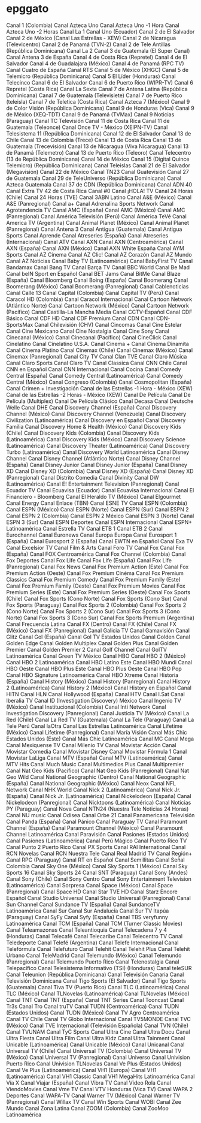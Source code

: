 # epggato
<?xml version="1.0" encoding="UTF-8"?>
<site generator-info-name="WebGrab+Plus/w MDB &amp; REX Postprocess -- version V3.0.0.11 -- Jan van Straaten" site="gatotv.com">
  <channels>
    <channel update="i" site="gatotv.com" site_id="1_colombia" xmltv_id="Canal 1 (Colombia)">Canal 1 (Colombia)</channel>
    <channel update="i" site="gatotv.com" site_id="azteca_uno" xmltv_id="Canal Azteca Uno">Canal Azteca Uno</channel>
    <channel update="i" site="gatotv.com" site_id="azteca_uno_1h" xmltv_id="Canal Azteca Uno -1 Hora">Canal Azteca Uno -1 Hora</channel>
    <channel update="i" site="gatotv.com" site_id="azteca_uno_2h" xmltv_id="Canal Azteca Uno -2 Horas">Canal Azteca Uno -2 Horas</channel>
    <channel update="i" site="gatotv.com" site_id="la_1" xmltv_id="Canal La 1">Canal La 1</channel>
    <channel update="i" site="gatotv.com" site_id="uno_ecuador" xmltv_id="Canal Uno (Ecuador)">Canal Uno (Ecuador)</channel>
    <channel update="i" site="gatotv.com" site_id="2_de_el_salvador" xmltv_id="Canal 2 de El Salvador">Canal 2 de El Salvador</channel>
    <channel update="i" site="gatotv.com" site_id="de_las_estrellas_mexico" xmltv_id="Canal 2 de México (Canal Las Estrellas - XEW) ">Canal 2 de México (Canal Las Estrellas - XEW) </channel>
    <channel update="i" site="gatotv.com" site_id="2_de_nicaragua_televicentro" xmltv_id="Canal 2 de Nicaragua (Televicentro)">Canal 2 de Nicaragua (Televicentro)</channel>
    <channel update="i" site="gatotv.com" site_id="tvn-2" xmltv_id="Canal 2 de Panamá (TVN-2)">Canal 2 de Panamá (TVN-2)</channel>
    <channel update="i" site="gatotv.com" site_id="tele_antillas" xmltv_id="Canal 2 de Tele Antillas (República Dominicana)">Canal 2 de Tele Antillas (República Dominicana)</channel>
    <channel update="i" site="gatotv.com" site_id="la_2" xmltv_id="Canal La 2">Canal La 2</channel>
    <channel update="i" site="gatotv.com" site_id="3_de_guatemala_el_super_canal" xmltv_id="Canal 3 de Guatemala (El Super Canal)">Canal 3 de Guatemala (El Super Canal)</channel>
    <channel update="i" site="gatotv.com" site_id="antena_3_espana" xmltv_id="Canal Antena 3 de España">Canal Antena 3 de España</channel>
    <channel update="i" site="gatotv.com" site_id="4_de_costa_rica_repretel" xmltv_id="Canal 4 de Costa Rica (Repretel)">Canal 4 de Costa Rica (Repretel)</channel>
    <channel update="i" site="gatotv.com" site_id="4_de_el_salvador" xmltv_id="Canal 4 de El Salvador">Canal 4 de El Salvador</channel>
    <channel update="i" site="gatotv.com" site_id="4_guadalajara" xmltv_id="Canal 4 de Guadalajara (México)">Canal 4 de Guadalajara (México)</channel>
    <channel update="i" site="gatotv.com" site_id="4_de_panama" xmltv_id="Canal 4 de Panamá (RPC TV)">Canal 4 de Panamá (RPC TV)</channel>
    <channel update="i" site="gatotv.com" site_id="cuatro_de_espana" xmltv_id="Canal Cuatro de España">Canal Cuatro de España</channel>
    <channel update="i" site="gatotv.com" site_id="rts" xmltv_id="Canal RTS">Canal RTS</channel>
    <channel update="i" site="gatotv.com" site_id="5_mexico" xmltv_id="Canal 5 de México (XHGC)">Canal 5 de México (XHGC)</channel>
    <channel update="i" site="gatotv.com" site_id="5_telemicro" xmltv_id="Canal 5 de Telemicro (República Dominicana)">Canal 5 de Telemicro (República Dominicana)</channel>
    <channel update="i" site="gatotv.com" site_id="5_el_lider_honduras" xmltv_id="Canal 5 El Líder (Honduras)">Canal 5 El Líder (Honduras)</channel>
    <channel update="i" site="gatotv.com" site_id="telecinco" xmltv_id="Canal Telecinco">Canal Telecinco</channel>
    <channel update="i" site="gatotv.com" site_id="6_de_el_salvador" xmltv_id="Canal 6 de El Salvador">Canal 6 de El Salvador</channel>
    <channel update="i" site="gatotv.com" site_id="6_de_puerto_rico" xmltv_id="Canal 6 de Puerto Rico (WIPR-TV)">Canal 6 de Puerto Rico (WIPR-TV)</channel>
    <channel update="i" site="gatotv.com" site_id="repretel" xmltv_id="Canal 6 Repretel (Costa Rica)">Canal 6 Repretel (Costa Rica)</channel>
    <channel update="i" site="gatotv.com" site_id="la_sexta" xmltv_id="Canal La Sexta">Canal La Sexta</channel>
    <channel update="i" site="gatotv.com" site_id="7_republica_dominicana" xmltv_id="Canal 7 de Antena Latina (República Dominicana)">Canal 7 de Antena Latina (República Dominicana)</channel>
    <channel update="i" site="gatotv.com" site_id="7_de_guatemala_televisiete" xmltv_id="Canal 7 de Guatemala (Televisiete)">Canal 7 de Guatemala (Televisiete)</channel>
    <channel update="i" site="gatotv.com" site_id="7_de_puerto_rico_teleisla" xmltv_id="Canal 7 de Puerto Rico (teleisla)">Canal 7 de Puerto Rico (teleisla)</channel>
    <channel update="i" site="gatotv.com" site_id="teletica" xmltv_id="Canal 7 de Teletica (Costa Rica)">Canal 7 de Teletica (Costa Rica)</channel>
    <channel update="i" site="gatotv.com" site_id="azteca_7" xmltv_id="Canal Azteca 7  (México)">Canal Azteca 7  (México)</channel>
    <channel update="i" site="gatotv.com" site_id="9_republica_dominicana" xmltv_id="Canal 9 de Color Visión (República Dominicana)">Canal 9 de Color Visión (República Dominicana)</channel>
    <channel update="i" site="gatotv.com" site_id="9_de_honduras_vica" xmltv_id="Canal 9 de Honduras (Vica)">Canal 9 de Honduras (Vica)</channel>
    <channel update="i" site="gatotv.com" site_id="9_de_mexico" xmltv_id="Canal 9 de México (XEQ-TDT)">Canal 9 de México (XEQ-TDT)</channel>
    <channel update="i" site="gatotv.com" site_id="tvmax" xmltv_id="Canal 9 de Panamá (TVMax)">Canal 9 de Panamá (TVMax)</channel>
    <channel update="i" site="gatotv.com" site_id="canal_9_noticias_paraguay" xmltv_id="Canal 9 Noticias (Paraguay)">Canal 9 Noticias (Paraguay)</channel>
    <channel update="i" site="gatotv.com" site_id="tc_television" xmltv_id="Canal TC Televisión ">Canal TC Televisión </channel>
    <channel update="i" site="gatotv.com" site_id="11_de_costa_rica" xmltv_id="Canal 11 de Costa Rica">Canal 11 de Costa Rica</channel>
    <channel update="i" site="gatotv.com" site_id="11_de_guatemala_teleonce" xmltv_id="Canal 11 de Guatemala (Teleonce)">Canal 11 de Guatemala (Teleonce)</channel>
    <channel update="i" site="gatotv.com" site_id="once_tv_mexico_xeipn-tv" xmltv_id="Canal Once TV - México (XEIPN-TV)">Canal Once TV - México (XEIPN-TV)</channel>
    <channel update="i" site="gatotv.com" site_id="telesistema_11" xmltv_id="Canal Telesistema 11 (República Dominicana)">Canal Telesistema 11 (República Dominicana)</channel>
    <channel update="i" site="gatotv.com" site_id="12_de_el_salvador" xmltv_id="Canal 12 de El Salvador">Canal 12 de El Salvador</channel>
    <channel update="i" site="gatotv.com" site_id="13_de_chile" xmltv_id="Canal 13 de Chile">Canal 13 de Chile</channel>
    <channel update="i" site="gatotv.com" site_id="13_de_colombia" xmltv_id="Canal 13 de Colombia (Trece)">Canal 13 de Colombia (Trece)</channel>
    <channel update="i" site="gatotv.com" site_id="13_de_costa_rica" xmltv_id="Canal 13 de Costa Rica">Canal 13 de Costa Rica</channel>
    <channel update="i" site="gatotv.com" site_id="13_de_guatemala_trecevision" xmltv_id="Canal 13 de Guatemala (Trecevisión)">Canal 13 de Guatemala (Trecevisión)</channel>
    <channel update="i" site="gatotv.com" site_id="13_de_nicaragua" xmltv_id="Canal 13 de Nicaragua (Viva Nicaragua)">Canal 13 de Nicaragua (Viva Nicaragua)</channel>
    <channel update="i" site="gatotv.com" site_id="13_de_panama" xmltv_id="Canal 13 de Panamá (Telemetro)">Canal 13 de Panamá (Telemetro)</channel>
    <channel update="i" site="gatotv.com" site_id="13_de_puerto_rico" xmltv_id="Canal 13 de Puerto Rico (Teleoro)">Canal 13 de Puerto Rico (Teleoro)</channel>
    <channel update="i" site="gatotv.com" site_id="13_de_republica_dominicana_telecentro" xmltv_id="Canal Telecentro (13 de República Dominicana)">Canal Telecentro (13 de República Dominicana)</channel>
    <channel update="i" site="gatotv.com" site_id="14_de_mexico" xmltv_id="Canal 14 de México">Canal 14 de México</channel>
    <channel update="i" site="gatotv.com" site_id="15_republica_dominicana" xmltv_id="Canal 15 (Digital Quince Telemicro) (República Dominicana)">Canal 15 (Digital Quince Telemicro) (República Dominicana)</channel>
    <channel update="i" site="gatotv.com" site_id="teleislas" xmltv_id="Canal Teleislas">Canal Teleislas</channel>
    <channel update="i" site="gatotv.com" site_id="21_el_salvador" xmltv_id="Canal 21 de El Salvador (Megavisión)">Canal 21 de El Salvador (Megavisión)</channel>
    <channel update="i" site="gatotv.com" site_id="22_mexico" xmltv_id="Canal 22 de México">Canal 22 de México</channel>
    <channel update="i" site="gatotv.com" site_id="tn23" xmltv_id="Canal TN23">Canal TN23</channel>
    <channel update="i" site="gatotv.com" site_id="guatevision" xmltv_id="Canal Guatevisión">Canal Guatevisión</channel>
    <channel update="i" site="gatotv.com" site_id="27_de_guatemala" xmltv_id="Canal 27 de Guatemala">Canal 27 de Guatemala</channel>
    <channel update="i" site="gatotv.com" site_id="29_republica_dominicana" xmltv_id="Canal 29 de TeleUniverso (República Dominicana)">Canal 29 de TeleUniverso (República Dominicana)</channel>
    <channel update="i" site="gatotv.com" site_id="azteca_guatemala" xmltv_id="Canal Azteca Guatemala">Canal Azteca Guatemala</channel>
    <channel update="i" site="gatotv.com" site_id="37_republica_dominicana" xmltv_id="Canal 37 de CDN (República Dominicana)">Canal 37 de CDN (República Dominicana)</channel>
    <channel update="i" site="gatotv.com" site_id="adn_40" xmltv_id="Canal ADN 40">Canal ADN 40</channel>
    <channel update="i" site="gatotv.com" site_id="extra_tv_42_de_costa_rica" xmltv_id="Canal Extra TV 42 de Costa Rica">Canal Extra TV 42 de Costa Rica</channel>
    <channel update="i" site="gatotv.com" site_id="_0" xmltv_id="Canal #0">Canal #0</channel>
    <channel update="i" site="gatotv.com" site_id="hola_tv" xmltv_id="Canal ¡HOLA! TV">Canal ¡HOLA! TV</channel>
    <channel update="i" site="gatotv.com" site_id="24_horas_chile" xmltv_id="Canal 24 Horas (Chile)">Canal 24 Horas (Chile)</channel>
    <channel update="i" site="gatotv.com" site_id="24_horas_tve" xmltv_id="Canal 24 Horas (TVE)">Canal 24 Horas (TVE)</channel>
    <channel update="i" site="gatotv.com" site_id="3abn_latino" xmltv_id="Canal 3ABN Latino">Canal 3ABN Latino</channel>
    <channel update="i" site="gatotv.com" site_id="a_y_e_mexico" xmltv_id="Canal A&amp;E (México)">Canal A&amp;E (México)</channel>
    <channel update="i" site="gatotv.com" site_id="a_and_e_panregional" xmltv_id="Canal A&amp;E (Panregional)">Canal A&amp;E (Panregional)</channel>
    <channel update="i" site="gatotv.com" site_id="a_mas" xmltv_id="Canal a+">Canal a+</channel>
    <channel update="i" site="gatotv.com" site_id="adrenalina_sports_network" xmltv_id="Canal Adrenalina Sports Network">Canal Adrenalina Sports Network</channel>
    <channel update="i" site="gatotv.com" site_id="agrotendencia_tv" xmltv_id="Canal Agrotendencia TV">Canal Agrotendencia TV</channel>
    <channel update="i" site="gatotv.com" site_id="amc_espana" xmltv_id="Canal AMC (España)">Canal AMC (España)</channel>
    <channel update="i" site="gatotv.com" site_id="amc_mexico" xmltv_id="Canal AMC (México)">Canal AMC (México)</channel>
    <channel update="i" site="gatotv.com" site_id="amc_panregional" xmltv_id="Canal AMC (Panregional)">Canal AMC (Panregional)</channel>
    <channel update="i" site="gatotv.com" site_id="america_television_peru" xmltv_id="Canal América Televisión (Perú) ">Canal América Televisión (Perú) </channel>
    <channel update="i" site="gatotv.com" site_id="america_teve" xmltv_id="Canal América TeVé">Canal América TeVé</channel>
    <channel update="i" site="gatotv.com" site_id="america_tv_argentina" xmltv_id="Canal America TV (Argentina)">Canal America TV (Argentina)</channel>
    <channel update="i" site="gatotv.com" site_id="animal_planet_mexico" xmltv_id="Canal Animal Planet (México)">Canal Animal Planet (México)</channel>
    <channel update="i" site="gatotv.com" site_id="animal_planet_panregional" xmltv_id="Canal Animal Planet (Panregional)">Canal Animal Planet (Panregional)</channel>
    <channel update="i" site="gatotv.com" site_id="antena_3" xmltv_id="Canal Antena 3">Canal Antena 3</channel>
    <channel update="i" site="gatotv.com" site_id="antigua" xmltv_id="Canal Antigua (Guatemala)">Canal Antigua (Guatemala)</channel>
    <channel update="i" site="gatotv.com" site_id="antigua_sports" xmltv_id="Canal Antigua Sports">Canal Antigua Sports</channel>
    <channel update="i" site="gatotv.com" site_id="aprende" xmltv_id="Canal Aprende">Canal Aprende</channel>
    <channel update="i" site="gatotv.com" site_id="atreseries_espana" xmltv_id="Canal Atreseries (España)">Canal Atreseries (España)</channel>
    <channel update="i" site="gatotv.com" site_id="atreseries_internacional" xmltv_id="Canal Atreseries (Internacional)">Canal Atreseries (Internacional)</channel>
    <channel update="i" site="gatotv.com" site_id="atv" xmltv_id="Canal ATV ">Canal ATV </channel>
    <channel update="i" site="gatotv.com" site_id="axn" xmltv_id="Canal AXN">Canal AXN</channel>
    <channel update="i" site="gatotv.com" site_id="axn_centroamerica" xmltv_id="Canal AXN (Centroamérica)">Canal AXN (Centroamérica)</channel>
    <channel update="i" site="gatotv.com" site_id="axn_espana" xmltv_id="Canal AXN (España)">Canal AXN (España)</channel>
    <channel update="i" site="gatotv.com" site_id="axn_mexico" xmltv_id="Canal AXN (México)">Canal AXN (México)</channel>
    <channel update="i" site="gatotv.com" site_id="axn_white_espana" xmltv_id="Canal AXN White España">Canal AXN White España</channel>
    <channel update="i" site="gatotv.com" site_id="aym_sports" xmltv_id="Canal AYM Sports">Canal AYM Sports</channel>
    <channel update="i" site="gatotv.com" site_id="az_cinema" xmltv_id="Canal AZ Cinema">Canal AZ Cinema</channel>
    <channel update="i" site="gatotv.com" site_id="az_clic" xmltv_id="Canal AZ Clic!">Canal AZ Clic!</channel>
    <channel update="i" site="gatotv.com" site_id="az_corazon" xmltv_id="Canal AZ Corazón">Canal AZ Corazón</channel>
    <channel update="i" site="gatotv.com" site_id="az_mundo" xmltv_id="Canal AZ Mundo">Canal AZ Mundo</channel>
    <channel update="i" site="gatotv.com" site_id="az_noticias" xmltv_id="Canal AZ Noticias">Canal AZ Noticias</channel>
    <channel update="i" site="gatotv.com" site_id="baby_tv_latinoamerica" xmltv_id="Canal Baby TV (Latinoamérica)">Canal Baby TV (Latinoamérica)</channel>
    <channel update="i" site="gatotv.com" site_id="babyfirst_tv" xmltv_id="Canal BabyFirst TV">Canal BabyFirst TV</channel>
    <channel update="i" site="gatotv.com" site_id="bandamax" xmltv_id="Canal Bandamax">Canal Bandamax</channel>
    <channel update="i" site="gatotv.com" site_id="bang_tv" xmltv_id="Canal Bang TV">Canal Bang TV</channel>
    <channel update="i" site="gatotv.com" site_id="barca_tv" xmltv_id="Canal Barça TV ">Canal Barça TV </channel>
    <channel update="i" site="gatotv.com" site_id="bbc_world" xmltv_id="Canal BBC World">Canal BBC World</channel>
    <channel update="i" site="gatotv.com" site_id="be_mad" xmltv_id="Canal Be Mad">Canal Be Mad</channel>
    <channel update="i" site="gatotv.com" site_id="bein_sport_en_espanol" xmltv_id="Canal beIN Sport en Español">Canal beIN Sport en Español</channel>
    <channel update="i" site="gatotv.com" site_id="bet_jams" xmltv_id="Canal BET Jams">Canal BET Jams</channel>
    <channel update="i" site="gatotv.com" site_id="bitme" xmltv_id="Canal BitMe">Canal BitMe</channel>
    <channel update="i" site="gatotv.com" site_id="blaze_espana" xmltv_id="Canal Blaze (España)">Canal Blaze (España)</channel>
    <channel update="i" site="gatotv.com" site_id="bloomberg" xmltv_id="Canal Bloomberg">Canal Bloomberg</channel>
    <channel update="i" site="gatotv.com" site_id="boing_espana" xmltv_id="Canal Boing (España)">Canal Boing (España)</channel>
    <channel update="i" site="gatotv.com" site_id="boomerang" xmltv_id="Canal Boomerang">Canal Boomerang</channel>
    <channel update="i" site="gatotv.com" site_id="boomerang_mexico" xmltv_id="Canal Boomerang (México)">Canal Boomerang (México)</channel>
    <channel update="i" site="gatotv.com" site_id="boomerang_panregional" xmltv_id="Canal Boomerang (Panregional)">Canal Boomerang (Panregional)</channel>
    <channel update="i" site="gatotv.com" site_id="cablenoticias" xmltv_id="Canal Cablenoticias">Canal Cablenoticias</channel>
    <channel update="i" site="gatotv.com" site_id="calle_13" xmltv_id="Canal Calle 13">Canal Calle 13</channel>
    <channel update="i" site="gatotv.com" site_id="capital_colombia" xmltv_id="Canal Capital (Colombia)">Canal Capital (Colombia)</channel>
    <channel update="i" site="gatotv.com" site_id="capital_tv_peru" xmltv_id="Canal Capital TV (Perú)">Canal Capital TV (Perú)</channel>
    <channel update="i" site="gatotv.com" site_id="caracol_hd_colombia" xmltv_id="Canal Caracol HD (Colombia)">Canal Caracol HD (Colombia)</channel>
    <channel update="i" site="gatotv.com" site_id="caracol_internacional" xmltv_id="Canal Caracol Internacional">Canal Caracol Internacional</channel>
    <channel update="i" site="gatotv.com" site_id="cartoon_network_atlantico_norte" xmltv_id="Canal Cartoon Network (Atlántico Norte)">Canal Cartoon Network (Atlántico Norte)</channel>
    <channel update="i" site="gatotv.com" site_id="cartoon_network_mexico" xmltv_id="Canal Cartoon Network (México)">Canal Cartoon Network (México)</channel>
    <channel update="i" site="gatotv.com" site_id="cartoon_network_pacifico" xmltv_id="Canal Cartoon Network (Pacífico)">Canal Cartoon Network (Pacífico)</channel>
    <channel update="i" site="gatotv.com" site_id="castilla-la_mancha" xmltv_id="Canal Castilla-La Mancha Media">Canal Castilla-La Mancha Media</channel>
    <channel update="i" site="gatotv.com" site_id="cctv_espanol" xmltv_id="Canal CCTV-Español">Canal CCTV-Español</channel>
    <channel update="i" site="gatotv.com" site_id="cdf_basico" xmltv_id="Canal CDF Básico">Canal CDF Básico</channel>
    <channel update="i" site="gatotv.com" site_id="cdf_hd" xmltv_id="Canal CDF HD">Canal CDF HD</channel>
    <channel update="i" site="gatotv.com" site_id="cdf_premium" xmltv_id="Canal CDF Premium">Canal CDF Premium</channel>
    <channel update="i" site="gatotv.com" site_id="cdn" xmltv_id="Canal CDN">Canal CDN</channel>
    <channel update="i" site="gatotv.com" site_id="cdn_sportsmax" xmltv_id="Canal CDN-SportsMax">Canal CDN-SportsMax</channel>
    <channel update="i" site="gatotv.com" site_id="chilevision" xmltv_id="Canal Chilevisión (CHV)">Canal Chilevisión (CHV)</channel>
    <channel update="i" site="gatotv.com" site_id="cincomas" xmltv_id="Canal Cincomas">Canal Cincomas</channel>
    <channel update="i" site="gatotv.com" site_id="cine_estelar" xmltv_id="Canal Cine Estelar">Canal Cine Estelar</channel>
    <channel update="i" site="gatotv.com" site_id="cine_mexicano" xmltv_id="Canal Cine Mexicano">Canal Cine Mexicano</channel>
    <channel update="i" site="gatotv.com" site_id="cine_nostalgia" xmltv_id="Canal Cine Nostalgia">Canal Cine Nostalgia</channel>
    <channel update="i" site="gatotv.com" site_id="cine_sony" xmltv_id="Canal Cine Sony">Canal Cine Sony</channel>
    <channel update="i" site="gatotv.com" site_id="cinecanal_mexico" xmltv_id="Canal Cinecanal (México)">Canal Cinecanal (México)</channel>
    <channel update="i" site="gatotv.com" site_id="cinecanal_pacifico" xmltv_id="Canal Cinecanal (Pacífico)">Canal Cinecanal (Pacífico)</channel>
    <channel update="i" site="gatotv.com" site_id="cineclick" xmltv_id="Canal CineClick">Canal CineClick</channel>
    <channel update="i" site="gatotv.com" site_id="cinelatino" xmltv_id="Canal Cinelatino">Canal Cinelatino</channel>
    <channel update="i" site="gatotv.com" site_id="cinelatino_u_s_a" xmltv_id="Canal Cinelatino U.S.A.">Canal Cinelatino U.S.A.</channel>
    <channel update="i" site="gatotv.com" site_id="cinema_mas" xmltv_id="Canal Cinema +">Canal Cinema +</channel>
    <channel update="i" site="gatotv.com" site_id="cinema_dinamita" xmltv_id="Canal Cinema Dinamita">Canal Cinema Dinamita</channel>
    <channel update="i" site="gatotv.com" site_id="cinema_platino" xmltv_id="Canal Cinema Platino">Canal Cinema Platino</channel>
    <channel update="i" site="gatotv.com" site_id="cinemax_chile" xmltv_id="Canal Cinemax (Chile)">Canal Cinemax (Chile)</channel>
    <channel update="i" site="gatotv.com" site_id="cinemax_mexico" xmltv_id="Canal Cinemax (México)">Canal Cinemax (México)</channel>
    <channel update="i" site="gatotv.com" site_id="cinemax_panregional" xmltv_id="Canal Cinemax (Panregional)">Canal Cinemax (Panregional)</channel>
    <channel update="i" site="gatotv.com" site_id="city_tv" xmltv_id="Canal City TV">Canal City TV</channel>
    <channel update="i" site="gatotv.com" site_id="clan_tve" xmltv_id="Canal Clan TVE">Canal Clan TVE</channel>
    <channel update="i" site="gatotv.com" site_id="claro_musica" xmltv_id="Canal Claro Música">Canal Claro Música</channel>
    <channel update="i" site="gatotv.com" site_id="claro_sports" xmltv_id="Canal Claro Sports">Canal Claro Sports</channel>
    <channel update="i" site="gatotv.com" site_id="claro_tv" xmltv_id="Canal Claro TV">Canal Claro TV</channel>
    <channel update="i" site="gatotv.com" site_id="classica" xmltv_id="Canal Classica">Canal Classica</channel>
    <channel update="i" site="gatotv.com" site_id="cnn_chile" xmltv_id="Canal CNN Chile">Canal CNN Chile</channel>
    <channel update="i" site="gatotv.com" site_id="cnn_en_espanol" xmltv_id="Canal CNN en Español">Canal CNN en Español</channel>
    <channel update="i" site="gatotv.com" site_id="cnn_internacional" xmltv_id="Canal CNN Internacional">Canal CNN Internacional</channel>
    <channel update="i" site="gatotv.com" site_id="canal_cocina" xmltv_id="Canal Cocina">Canal Cocina</channel>
    <channel update="i" site="gatotv.com" site_id="comedy_central_espana" xmltv_id="Canal Comedy Central (España)">Canal Comedy Central (España)</channel>
    <channel update="i" site="gatotv.com" site_id="comedy_central_latinoamerica" xmltv_id="Canal Comedy Central (Latinoamérica)">Canal Comedy Central (Latinoamérica)</channel>
    <channel update="i" site="gatotv.com" site_id="comedy_central_mexico" xmltv_id="Canal Comedy Central (México)">Canal Comedy Central (México)</channel>
    <channel update="i" site="gatotv.com" site_id="congreso_colombia" xmltv_id="Canal Congreso (Colombia)">Canal Congreso (Colombia)</channel>
    <channel update="i" site="gatotv.com" site_id="cosmopolitan_espana" xmltv_id="Canal Cosmopolitan (España)">Canal Cosmopolitan (España)</channel>
    <channel update="i" site="gatotv.com" site_id="crimen_mas_investigacion" xmltv_id="Canal Crimen + Investigación ">Canal Crimen + Investigación </channel>
    <channel update="i" site="gatotv.com" site_id="de_las_estrellas_-1h_mexico" xmltv_id="Canal de las Estrellas -1 Hora - México (XEW)">Canal de las Estrellas -1 Hora - México (XEW)</channel>
    <channel update="i" site="gatotv.com" site_id="de_las_estrellas_-2h_mexico" xmltv_id="Canal de las Estrellas -2 Horas - México (XEW)">Canal de las Estrellas -2 Horas - México (XEW)</channel>
    <channel update="i" site="gatotv.com" site_id="de_pelicula" xmltv_id="Canal De Película">Canal De Película</channel>
    <channel update="i" site="gatotv.com" site_id="de_pelicula_m" xmltv_id="Canal De Película (Multiplex)">Canal De Película (Multiplex)</channel>
    <channel update="i" site="gatotv.com" site_id="de_pelicula_clasico" xmltv_id="Canal De Película Clásico">Canal De Película Clásico</channel>
    <channel update="i" site="gatotv.com" site_id="decasa" xmltv_id="Canal Decasa">Canal Decasa</channel>
    <channel update="i" site="gatotv.com" site_id="deutsche_welle" xmltv_id="Canal Deutsche Welle">Canal Deutsche Welle</channel>
    <channel update="i" site="gatotv.com" site_id="dhe" xmltv_id="Canal DHE">Canal DHE</channel>
    <channel update="i" site="gatotv.com" site_id="discovery_channel_espana" xmltv_id="Canal Discovery Channel (España)">Canal Discovery Channel (España)</channel>
    <channel update="i" site="gatotv.com" site_id="discovery" xmltv_id="Canal Discovery Channel (México)">Canal Discovery Channel (México)</channel>
    <channel update="i" site="gatotv.com" site_id="discovery_channel_venezuela" xmltv_id="Canal Discovery Channel (Venezuela)">Canal Discovery Channel (Venezuela)</channel>
    <channel update="i" site="gatotv.com" site_id="discovery_civilization_latinoamerica" xmltv_id="Canal Discovery Civilization (Latinoamérica)">Canal Discovery Civilization (Latinoamérica)</channel>
    <channel update="i" site="gatotv.com" site_id="discovery_en_espanol" xmltv_id="Canal Discovery en Español">Canal Discovery en Español</channel>
    <channel update="i" site="gatotv.com" site_id="discovery_familia" xmltv_id="Canal Discovery Familia ">Canal Discovery Familia </channel>
    <channel update="i" site="gatotv.com" site_id="discovery_home_and_health" xmltv_id="Canal Discovery Home &amp; Health (México)">Canal Discovery Home &amp; Health (México)</channel>
    <channel update="i" site="gatotv.com" site_id="discovery_kids_chile" xmltv_id="Canal Discovery Kids (Chile)">Canal Discovery Kids (Chile)</channel>
    <channel update="i" site="gatotv.com" site_id="discovery_kids_colombia" xmltv_id="Canal Discovery Kids (Colombia)">Canal Discovery Kids (Colombia)</channel>
    <channel update="i" site="gatotv.com" site_id="discovery_kids_latinoamerica" xmltv_id="Canal Discovery Kids (Latinoamérica)">Canal Discovery Kids (Latinoamérica)</channel>
    <channel update="i" site="gatotv.com" site_id="discovery_kids" xmltv_id="Canal Discovery Kids (México)">Canal Discovery Kids (México)</channel>
    <channel update="i" site="gatotv.com" site_id="discovery_science_latinoamerica" xmltv_id="Canal Discovery Science (Latinoamérica)">Canal Discovery Science (Latinoamérica)</channel>
    <channel update="i" site="gatotv.com" site_id="discovery_theater_latinoamerica" xmltv_id="Canal Discovery Theater (Latinoamérica)">Canal Discovery Theater (Latinoamérica)</channel>
    <channel update="i" site="gatotv.com" site_id="discovery_turbo_latinoamerica" xmltv_id="Canal Discovery Turbo (Latinoamérica)">Canal Discovery Turbo (Latinoamérica)</channel>
    <channel update="i" site="gatotv.com" site_id="discovery_world_latinoamerica" xmltv_id="Canal Discovery World Latinoamérica">Canal Discovery World Latinoamérica</channel>
    <channel update="i" site="gatotv.com" site_id="disney" xmltv_id="Canal Disney Channel">Canal Disney Channel</channel>
    <channel update="i" site="gatotv.com" site_id="disney_channel_atlantico_norte" xmltv_id="Canal Disney Channel (Atlántico Norte)">Canal Disney Channel (Atlántico Norte)</channel>
    <channel update="i" site="gatotv.com" site_id="disney_channel_espana" xmltv_id="Canal Disney Channel (España)">Canal Disney Channel (España)</channel>
    <channel update="i" site="gatotv.com" site_id="disney_junior" xmltv_id="Canal Disney Junior">Canal Disney Junior</channel>
    <channel update="i" site="gatotv.com" site_id="disney_junior_espana" xmltv_id="Canal Disney Junior (España)">Canal Disney Junior (España)</channel>
    <channel update="i" site="gatotv.com" site_id="disney_xd" xmltv_id="Canal Disney XD">Canal Disney XD</channel>
    <channel update="i" site="gatotv.com" site_id="disney_xd_colombia" xmltv_id="Canal Disney XD (Colombia)">Canal Disney XD (Colombia)</channel>
    <channel update="i" site="gatotv.com" site_id="disney_xd_espana" xmltv_id="Canal Disney XD (España)">Canal Disney XD (España)</channel>
    <channel update="i" site="gatotv.com" site_id="disney_xd_panregional" xmltv_id="Canal Disney XD (Panregional)">Canal Disney XD (Panregional)</channel>
    <channel update="i" site="gatotv.com" site_id="distrito_comedia" xmltv_id="Canal Distrito Comedia">Canal Distrito Comedia</channel>
    <channel update="i" site="gatotv.com" site_id="divinity" xmltv_id="Canal Divinity">Canal Divinity</channel>
    <channel update="i" site="gatotv.com" site_id="dw_latinoamerica" xmltv_id="Canal DW (Latinoamérica)">Canal DW (Latinoamérica)</channel>
    <channel update="i" site="gatotv.com" site_id="e_entertainment_television_panregional" xmltv_id="Canal E! Entertainment Television (Panregional)">Canal E! Entertainment Television (Panregional)</channel>
    <channel update="i" site="gatotv.com" site_id="ecuador_tv" xmltv_id="Canal Ecuador TV">Canal Ecuador TV</channel>
    <channel update="i" site="gatotv.com" site_id="ecuavisa_ecuador" xmltv_id="Canal Ecuavisa (Ecuador)">Canal Ecuavisa (Ecuador)</channel>
    <channel update="i" site="gatotv.com" site_id="ecuavisa_internacional" xmltv_id="Canal Ecuavisa Internacional">Canal Ecuavisa Internacional</channel>
    <channel update="i" site="gatotv.com" site_id="el_financiero_bloomberg" xmltv_id="Canal El Financiero - Bloomberg">Canal El Financiero - Bloomberg</channel>
    <channel update="i" site="gatotv.com" site_id="el_heraldo_tv_mexico" xmltv_id="Canal El Heraldo TV (México)">Canal El Heraldo TV (México)</channel>
    <channel update="i" site="gatotv.com" site_id="elgourmet" xmltv_id="Canal Elgourmet">Canal Elgourmet</channel>
    <channel update="i" site="gatotv.com" site_id="energy" xmltv_id="Canal Energy">Canal Energy</channel>
    <channel update="i" site="gatotv.com" site_id="enlace" xmltv_id="Canal Enlace (TBN)">Canal Enlace (TBN)</channel>
    <channel update="i" site="gatotv.com" site_id="esne_tv" xmltv_id="Canal ESNE TV">Canal ESNE TV</channel>
    <channel update="i" site="gatotv.com" site_id="espn_colombia" xmltv_id="Canal ESPN (Colombia)">Canal ESPN (Colombia)</channel>
    <channel update="i" site="gatotv.com" site_id="espn_mexico" xmltv_id="Canal ESPN (México)">Canal ESPN (México)</channel>
    <channel update="i" site="gatotv.com" site_id="espn_norte" xmltv_id="Canal ESPN (Norte)">Canal ESPN (Norte)</channel>
    <channel update="i" site="gatotv.com" site_id="espn_sur" xmltv_id="Canal ESPN (Sur)">Canal ESPN (Sur)</channel>
    <channel update="i" site="gatotv.com" site_id="espn_2" xmltv_id="Canal ESPN 2">Canal ESPN 2</channel>
    <channel update="i" site="gatotv.com" site_id="espn_2_colombia" xmltv_id="Canal ESPN 2 (Colombia)">Canal ESPN 2 (Colombia)</channel>
    <channel update="i" site="gatotv.com" site_id="espn_2_mexico" xmltv_id="Canal ESPN 2 México">Canal ESPN 2 México</channel>
    <channel update="i" site="gatotv.com" site_id="espn_3_norte" xmltv_id="Canal ESPN 3 (Norte)">Canal ESPN 3 (Norte)</channel>
    <channel update="i" site="gatotv.com" site_id="espn_3_sur" xmltv_id="Canal ESPN 3 (Sur)">Canal ESPN 3 (Sur)</channel>
    <channel update="i" site="gatotv.com" site_id="espn_deportes" xmltv_id="Canal ESPN Deportes">Canal ESPN Deportes</channel>
    <channel update="i" site="gatotv.com" site_id="espn_internacional" xmltv_id="Canal ESPN Internacional">Canal ESPN Internacional</channel>
    <channel update="i" site="gatotv.com" site_id="espn_mas_latinoamerica" xmltv_id="Canal ESPN+ Latinoamérica">Canal ESPN+ Latinoamérica</channel>
    <channel update="i" site="gatotv.com" site_id="estrella_tv" xmltv_id="Canal Estrella TV ">Canal Estrella TV </channel>
    <channel update="i" site="gatotv.com" site_id="etb_1" xmltv_id="Canal ETB 1">Canal ETB 1</channel>
    <channel update="i" site="gatotv.com" site_id="etb_2" xmltv_id="Canal ETB 2">Canal ETB 2</channel>
    <channel update="i" site="gatotv.com" site_id="eurochannel" xmltv_id="Canal Eurochannel">Canal Eurochannel</channel>
    <channel update="i" site="gatotv.com" site_id="euronews" xmltv_id="Canal Euronews">Canal Euronews</channel>
    <channel update="i" site="gatotv.com" site_id="europa_europa" xmltv_id="Canal Europa Europa">Canal Europa Europa</channel>
    <channel update="i" site="gatotv.com" site_id="eurosport_1_espana" xmltv_id="Canal Eurosport 1 (España)">Canal Eurosport 1 (España)</channel>
    <channel update="i" site="gatotv.com" site_id="eurosport_2_espana" xmltv_id="Canal Eurosport 2 (España)">Canal Eurosport 2 (España)</channel>
    <channel update="i" site="gatotv.com" site_id="ewtn_en_espanol" xmltv_id="Canal EWTN en Español">Canal EWTN en Español</channel>
    <channel update="i" site="gatotv.com" site_id="exa_tv" xmltv_id="Canal Exa TV">Canal Exa TV</channel>
    <channel update="i" site="gatotv.com" site_id="excelsior_tv" xmltv_id="Canal Excelsior TV">Canal Excelsior TV</channel>
    <channel update="i" site="gatotv.com" site_id="film_and_arts" xmltv_id="Canal Film &amp; Arts">Canal Film &amp; Arts</channel>
    <channel update="i" site="gatotv.com" site_id="foro_tv" xmltv_id="Canal Foro TV">Canal Foro TV</channel>
    <channel update="i" site="gatotv.com" site_id="fox" xmltv_id="Canal Fox">Canal Fox</channel>
    <channel update="i" site="gatotv.com" site_id="fox_espana" xmltv_id="Canal Fox (España)">Canal Fox (España)</channel>
    <channel update="i" site="gatotv.com" site_id="fox_centroamerica" xmltv_id="Canal FOX Centroamérica">Canal FOX Centroamérica</channel>
    <channel update="i" site="gatotv.com" site_id="fox_channel_colombia" xmltv_id="Canal Fox Channel (Colombia)">Canal Fox Channel (Colombia)</channel>
    <channel update="i" site="gatotv.com" site_id="fox_deportes" xmltv_id="Canal Fox Deportes">Canal Fox Deportes</channel>
    <channel update="i" site="gatotv.com" site_id="fox_life" xmltv_id="Canal Fox Life">Canal Fox Life</channel>
    <channel update="i" site="gatotv.com" site_id="fox_life_espana" xmltv_id="Canal Fox Life (España)">Canal Fox Life (España)</channel>
    <channel update="i" site="gatotv.com" site_id="fox_life_panregional" xmltv_id="Canal Fox Life (Panregional)">Canal Fox Life (Panregional)</channel>
    <channel update="i" site="gatotv.com" site_id="fox_news" xmltv_id="Canal Fox News">Canal Fox News</channel>
    <channel update="i" site="gatotv.com" site_id="fox_premium_action_este" xmltv_id="Canal Fox Premium Action (Este)">Canal Fox Premium Action (Este)</channel>
    <channel update="i" site="gatotv.com" site_id="fox_premium_action_oeste" xmltv_id="Canal Fox Premium Action (Oeste)">Canal Fox Premium Action (Oeste)</channel>
    <channel update="i" site="gatotv.com" site_id="fox_premium_cinema" xmltv_id="Canal Fox Premium Cinéma">Canal Fox Premium Cinéma</channel>
    <channel update="i" site="gatotv.com" site_id="fox_premium_classics" xmltv_id="Canal Fox Premium Classics">Canal Fox Premium Classics</channel>
    <channel update="i" site="gatotv.com" site_id="fox_premium_comedy" xmltv_id="Canal Fox Premium Comedy">Canal Fox Premium Comedy</channel>
    <channel update="i" site="gatotv.com" site_id="fox_premium_family_este" xmltv_id="Canal Fox Premium Family (Este)">Canal Fox Premium Family (Este)</channel>
    <channel update="i" site="gatotv.com" site_id="fox_premium_family_oeste" xmltv_id="Canal Fox Premium Family (Oeste)">Canal Fox Premium Family (Oeste)</channel>
    <channel update="i" site="gatotv.com" site_id="fox_premium_movies" xmltv_id="Canal Fox Premium Movies">Canal Fox Premium Movies</channel>
    <channel update="i" site="gatotv.com" site_id="fox_premium_series_este" xmltv_id="Canal Fox Premium Series (Este)">Canal Fox Premium Series (Este)</channel>
    <channel update="i" site="gatotv.com" site_id="fox_premium_series_oeste" xmltv_id="Canal Fox Premium Series (Oeste)">Canal Fox Premium Series (Oeste)</channel>
    <channel update="i" site="gatotv.com" site_id="fox_sports_chile" xmltv_id="Canal Fox Sports (Chile)">Canal Fox Sports (Chile)</channel>
    <channel update="i" site="gatotv.com" site_id="fox_sports_cono_norte" xmltv_id="Canal Fox Sports (Cono Norte)">Canal Fox Sports (Cono Norte)</channel>
    <channel update="i" site="gatotv.com" site_id="fox_sports_cono_sur" xmltv_id="Canal Fox Sports (Cono Sur)">Canal Fox Sports (Cono Sur)</channel>
    <channel update="i" site="gatotv.com" site_id="fox_sports_paraguay" xmltv_id="Canal Fox Sports (Paraguay)">Canal Fox Sports (Paraguay)</channel>
    <channel update="i" site="gatotv.com" site_id="fox_sports_2_colombia" xmltv_id="Canal Fox Sports 2 (Colombia)">Canal Fox Sports 2 (Colombia)</channel>
    <channel update="i" site="gatotv.com" site_id="fox_sports_2_cono_norte" xmltv_id="Canal Fox Sports 2 (Cono Norte)">Canal Fox Sports 2 (Cono Norte)</channel>
    <channel update="i" site="gatotv.com" site_id="fox_sports_2_cono_sur" xmltv_id="Canal Fox Sports 2 (Cono Sur)">Canal Fox Sports 2 (Cono Sur)</channel>
    <channel update="i" site="gatotv.com" site_id="fox_sports_3_cono_norte" xmltv_id="Canal Fox Sports 3 (Cono Norte)">Canal Fox Sports 3 (Cono Norte)</channel>
    <channel update="i" site="gatotv.com" site_id="fox_sports_3_cono_sur" xmltv_id="Canal Fox Sports 3 (Cono Sur)">Canal Fox Sports 3 (Cono Sur)</channel>
    <channel update="i" site="gatotv.com" site_id="fox_sports_premium_argentina" xmltv_id="Canal Fox Sports Premium (Argentina)">Canal Fox Sports Premium (Argentina)</channel>
    <channel update="i" site="gatotv.com" site_id="frecuencia_latina" xmltv_id="Canal Frecuencia Latina">Canal Frecuencia Latina</channel>
    <channel update="i" site="gatotv.com" site_id="fx_centro" xmltv_id="Canal FX (Centro)">Canal FX (Centro)</channel>
    <channel update="i" site="gatotv.com" site_id="fx_chile" xmltv_id="Canal FX (Chile)">Canal FX (Chile)</channel>
    <channel update="i" site="gatotv.com" site_id="fx_mexico" xmltv_id="Canal FX (México)">Canal FX (México)</channel>
    <channel update="i" site="gatotv.com" site_id="fx_panregional" xmltv_id="Canal FX (Panregional)">Canal FX (Panregional)</channel>
    <channel update="i" site="gatotv.com" site_id="galicia_tv" xmltv_id="Canal Galicia TV">Canal Galicia TV</channel>
    <channel update="i" site="gatotv.com" site_id="gamavision" xmltv_id="Canal Gamavisión">Canal Gamavisión</channel>
    <channel update="i" site="gatotv.com" site_id="glitz" xmltv_id="Canal Glitz">Canal Glitz</channel>
    <channel update="i" site="gatotv.com" site_id="gol_espana" xmltv_id="Canal Gol (España)">Canal Gol (España)</channel>
    <channel update="i" site="gatotv.com" site_id="gol_tv_estados_unidos" xmltv_id="Canal Gol TV Estados Unidos">Canal Gol TV Estados Unidos</channel>
    <channel update="i" site="gatotv.com" site_id="golden" xmltv_id="Canal Golden">Canal Golden</channel>
    <channel update="i" site="gatotv.com" site_id="golden_edge" xmltv_id="Canal Golden Edge">Canal Golden Edge</channel>
    <channel update="i" site="gatotv.com" site_id="golden_mpx" xmltv_id="Canal Golden Multiplex">Canal Golden Multiplex</channel>
    <channel update="i" site="gatotv.com" site_id="golden_plus" xmltv_id="Canal Golden Plus">Canal Golden Plus</channel>
    <channel update="i" site="gatotv.com" site_id="golden_premier" xmltv_id="Canal Golden Premier">Canal Golden Premier</channel>
    <channel update="i" site="gatotv.com" site_id="golden_premier_2" xmltv_id="Canal Golden Premier 2">Canal Golden Premier 2</channel>
    <channel update="i" site="gatotv.com" site_id="golf_channel" xmltv_id="Canal Golf Channel">Canal Golf Channel</channel>
    <channel update="i" site="gatotv.com" site_id="goltv_latinoamerica" xmltv_id="Canal GolTV Latinoamérica">Canal GolTV Latinoamérica</channel>
    <channel update="i" site="gatotv.com" site_id="green_tv_mexico" xmltv_id="Canal Green TV México">Canal Green TV México</channel>
    <channel update="i" site="gatotv.com" site_id="hbo" xmltv_id="Canal HBO">Canal HBO</channel>
    <channel update="i" site="gatotv.com" site_id="hbo_2_mexico" xmltv_id="Canal HBO 2 (México)">Canal HBO 2 (México)</channel>
    <channel update="i" site="gatotv.com" site_id="hbo_2_latinoamerica" xmltv_id="Canal HBO 2 Latinoamérica">Canal HBO 2 Latinoamérica</channel>
    <channel update="i" site="gatotv.com" site_id="hbo_latino_este" xmltv_id="Canal HBO Latino Este">Canal HBO Latino Este</channel>
    <channel update="i" site="gatotv.com" site_id="hbo_mundi" xmltv_id="Canal HBO Mundi">Canal HBO Mundi</channel>
    <channel update="i" site="gatotv.com" site_id="hbo_oeste" xmltv_id="Canal HBO Oeste">Canal HBO Oeste</channel>
    <channel update="i" site="gatotv.com" site_id="hbo_plus_este" xmltv_id="Canal HBO Plus Este">Canal HBO Plus Este</channel>
    <channel update="i" site="gatotv.com" site_id="hbo_plus_oeste" xmltv_id="Canal HBO Plus Oeste">Canal HBO Plus Oeste</channel>
    <channel update="i" site="gatotv.com" site_id="hbo_pop" xmltv_id="Canal HBO Pop">Canal HBO Pop</channel>
    <channel update="i" site="gatotv.com" site_id="hbo_signature_latinoamerica" xmltv_id="Canal HBO Signature Latinoamérica">Canal HBO Signature Latinoamérica</channel>
    <channel update="i" site="gatotv.com" site_id="hbo_xtreme" xmltv_id="Canal HBO Xtreme">Canal HBO Xtreme</channel>
    <channel update="i" site="gatotv.com" site_id="historia_espana" xmltv_id="Canal Historia (España)">Canal Historia (España)</channel>
    <channel update="i" site="gatotv.com" site_id="history_mexico" xmltv_id="Canal History (México)">Canal History (México)</channel>
    <channel update="i" site="gatotv.com" site_id="history_panregional" xmltv_id="Canal History (Panregional)">Canal History (Panregional)</channel>
    <channel update="i" site="gatotv.com" site_id="history_2_latinoamerica" xmltv_id="Canal History 2 (Latinoamérica)">Canal History 2 (Latinoamérica)</channel>
    <channel update="i" site="gatotv.com" site_id="history_2_mexico" xmltv_id="Canal History 2 (México)">Canal History 2 (México)</channel>
    <channel update="i" site="gatotv.com" site_id="history_en_espanol" xmltv_id="Canal History en Español">Canal History en Español</channel>
    <channel update="i" site="gatotv.com" site_id="hitn" xmltv_id="Canal HITN">Canal HITN</channel>
    <channel update="i" site="gatotv.com" site_id="hln" xmltv_id="Canal HLN">Canal HLN</channel>
    <channel update="i" site="gatotv.com" site_id="hollywood_espana" xmltv_id="Canal Hollywood (España)">Canal Hollywood (España)</channel>
    <channel update="i" site="gatotv.com" site_id="htv" xmltv_id="Canal HTV">Canal HTV</channel>
    <channel update="i" site="gatotv.com" site_id="i.sat" xmltv_id="Canal I.Sat">Canal I.Sat</channel>
    <channel update="i" site="gatotv.com" site_id="iberalia_tv" xmltv_id="Canal Iberalia TV">Canal Iberalia TV</channel>
    <channel update="i" site="gatotv.com" site_id="investigation_discovery" xmltv_id="Canal ID (Investigation Discovery) México">Canal ID (Investigation Discovery) México</channel>
    <channel update="i" site="gatotv.com" site_id="ingenio_tv_mexico" xmltv_id="Canal Ingenio TV (México)">Canal Ingenio TV (México)</channel>
    <channel update="i" site="gatotv.com" site_id="institucional_colombia" xmltv_id="Canal Institucional (Colombia)">Canal Institucional (Colombia)</channel>
    <channel update="i" site="gatotv.com" site_id="inti_network" xmltv_id="Canal Inti Network">Canal Inti Network</channel>
    <channel update="i" site="gatotv.com" site_id="investigation_discovery_panregional" xmltv_id="Canal Investigation Discovery (Panregional)">Canal Investigation Discovery (Panregional)</channel>
    <channel update="i" site="gatotv.com" site_id="justicia_tv_mexico" xmltv_id="Canal Justicia TV (México)">Canal Justicia TV (México)</channel>
    <channel update="i" site="gatotv.com" site_id="la_red_chile" xmltv_id="Canal La Red (Chile)">Canal La Red (Chile)</channel>
    <channel update="i" site="gatotv.com" site_id="la_red_tv_guatemala" xmltv_id="Canal La Red TV (Guatemala)">Canal La Red TV (Guatemala)</channel>
    <channel update="i" site="gatotv.com" site_id="la_tele_paraguay" xmltv_id="Canal La Tele (Paraguay)">Canal La Tele (Paraguay)</channel>
    <channel update="i" site="gatotv.com" site_id="la_tele_peru" xmltv_id="Canal La Tele Perú">Canal La Tele Perú</channel>
    <channel update="i" site="gatotv.com" site_id="laotra" xmltv_id="Canal laOtra">Canal laOtra</channel>
    <channel update="i" site="gatotv.com" site_id="de_las_estrellas_latinoamerica" xmltv_id="Canal Las Estrellas Latinoamérica">Canal Las Estrellas Latinoamérica</channel>
    <channel update="i" site="gatotv.com" site_id="lifetime_mexico" xmltv_id="Canal Lifetime (México)">Canal Lifetime (México)</channel>
    <channel update="i" site="gatotv.com" site_id="lifetime_panregional" xmltv_id="Canal Lifetime (Panregional)">Canal Lifetime (Panregional)</channel>
    <channel update="i" site="gatotv.com" site_id="maria_vision" xmltv_id="Canal María Visión">Canal María Visión</channel>
    <channel update="i" site="gatotv.com" site_id="mas_chic_estados_unidos_este" xmltv_id="Canal Más Chic Estados Unidos (Este)">Canal Más Chic Estados Unidos (Este)</channel>
    <channel update="i" site="gatotv.com" site_id="mas_chic_latinoamerica" xmltv_id="Canal Más Chic Latinoamérica">Canal Más Chic Latinoamérica</channel>
    <channel update="i" site="gatotv.com" site_id="mc" xmltv_id="Canal MC">Canal MC</channel>
    <channel update="i" site="gatotv.com" site_id="mega" xmltv_id="Canal Mega ">Canal Mega </channel>
    <channel update="i" site="gatotv.com" site_id="mexiquense_tv" xmltv_id="Canal Mexiquense TV">Canal Mexiquense TV</channel>
    <channel update="i" site="gatotv.com" site_id="milenio_tv" xmltv_id="Canal Milenio TV">Canal Milenio TV</channel>
    <channel update="i" site="gatotv.com" site_id="movistar_accion" xmltv_id="Canal Movistar Acción">Canal Movistar Acción</channel>
    <channel update="i" site="gatotv.com" site_id="movistar_comedia" xmltv_id="Canal Movistar Comedia">Canal Movistar Comedia</channel>
    <channel update="i" site="gatotv.com" site_id="movistar_disney" xmltv_id="Canal Movistar Disney">Canal Movistar Disney</channel>
    <channel update="i" site="gatotv.com" site_id="movistar_formula_1" xmltv_id="Canal Movistar Fórmula 1">Canal Movistar Fórmula 1</channel>
    <channel update="i" site="gatotv.com" site_id="movistar_laliga" xmltv_id="Canal Movistar LaLiga">Canal Movistar LaLiga</channel>
    <channel update="i" site="gatotv.com" site_id="mtv_espana" xmltv_id="Canal MTV (España)">Canal MTV (España)</channel>
    <channel update="i" site="gatotv.com" site_id="mtv" xmltv_id="Canal MTV (Latinoamérica)">Canal MTV (Latinoamérica)</channel>
    <channel update="i" site="gatotv.com" site_id="mtv_hits" xmltv_id="Canal MTV Hits">Canal MTV Hits</channel>
    <channel update="i" site="gatotv.com" site_id="much_music" xmltv_id="Canal Much Music">Canal Much Music</channel>
    <channel update="i" site="gatotv.com" site_id="multimedios_plus" xmltv_id="Canal Multimedios Plus">Canal Multimedios Plus</channel>
    <channel update="i" site="gatotv.com" site_id="multipremier" xmltv_id="Canal Multipremier">Canal Multipremier</channel>
    <channel update="i" site="gatotv.com" site_id="nat_geo_kids_pacifico" xmltv_id="Canal Nat Geo Kids (Pacifico)">Canal Nat Geo Kids (Pacifico)</channel>
    <channel update="i" site="gatotv.com" site_id="nat_geo_kids_panregional" xmltv_id="Canal Nat Geo Kids (Panregional)">Canal Nat Geo Kids (Panregional)</channel>
    <channel update="i" site="gatotv.com" site_id="nat_geo_wild" xmltv_id="Canal Nat Geo Wild">Canal Nat Geo Wild</channel>
    <channel update="i" site="gatotv.com" site_id="national_geographic_centro" xmltv_id="Canal National Geographic (Centro)">Canal National Geographic (Centro)</channel>
    <channel update="i" site="gatotv.com" site_id="national_geographic_espana" xmltv_id="Canal National Geographic (España)">Canal National Geographic (España)</channel>
    <channel update="i" site="gatotv.com" site_id="national_geographic_mexico" xmltv_id="Canal National Geographic (México)">Canal National Geographic (México)</channel>
    <channel update="i" site="gatotv.com" site_id="neox" xmltv_id="Canal Neox">Canal Neox</channel>
    <channel update="i" site="gatotv.com" site_id="nfl_network" xmltv_id="Canal NFL Network">Canal NFL Network</channel>
    <channel update="i" site="gatotv.com" site_id="nhk_world" xmltv_id="Canal NHK World">Canal NHK World</channel>
    <channel update="i" site="gatotv.com" site_id="nick_2_latinoamerica" xmltv_id="Canal Nick 2 (Latinoamérica) ">Canal Nick 2 (Latinoamérica) </channel>
    <channel update="i" site="gatotv.com" site_id="nick_junior_espana" xmltv_id="Canal Nick Jr. (España)">Canal Nick Jr. (España)</channel>
    <channel update="i" site="gatotv.com" site_id="nick_junior_latinoamerica" xmltv_id="Canal Nick Jr. (Latinoamérica)">Canal Nick Jr. (Latinoamérica)</channel>
    <channel update="i" site="gatotv.com" site_id="nickelodeon_espana" xmltv_id="Canal Nickelodeon (España)">Canal Nickelodeon (España)</channel>
    <channel update="i" site="gatotv.com" site_id="nickelodeon_panregional" xmltv_id="Canal Nickelodeon (Panregional)">Canal Nickelodeon (Panregional)</channel>
    <channel update="i" site="gatotv.com" site_id="nicktoons_latinoamerica" xmltv_id="Canal Nicktoons (Latinoamérica)">Canal Nicktoons (Latinoamérica)</channel>
    <channel update="i" site="gatotv.com" site_id="noticias_py" xmltv_id="Canal Noticias PY (Paraguay)">Canal Noticias PY (Paraguay)</channel>
    <channel update="i" site="gatotv.com" site_id="nova" xmltv_id="Canal Nova">Canal Nova</channel>
    <channel update="i" site="gatotv.com" site_id="ntn24_nuestra_tele_noticias" xmltv_id="Canal NTN24 (Nuestra Tele Noticias 24 Horas)">Canal NTN24 (Nuestra Tele Noticias 24 Horas)</channel>
    <channel update="i" site="gatotv.com" site_id="nu_music" xmltv_id="Canal NU music">Canal NU music</channel>
    <channel update="i" site="gatotv.com" site_id="odisea" xmltv_id="Canal Odisea">Canal Odisea</channel>
    <channel update="i" site="gatotv.com" site_id="orbe_21" xmltv_id="Canal Orbe 21">Canal Orbe 21</channel>
    <channel update="i" site="gatotv.com" site_id="panamericana_television" xmltv_id="Canal Panamericana Televisión ">Canal Panamericana Televisión </channel>
    <channel update="i" site="gatotv.com" site_id="panda_espana" xmltv_id="Canal Panda (España)">Canal Panda (España)</channel>
    <channel update="i" site="gatotv.com" site_id="panico" xmltv_id="Canal Pánico">Canal Pánico</channel>
    <channel update="i" site="gatotv.com" site_id="paraguay_tv" xmltv_id="Canal Paraguay TV">Canal Paraguay TV</channel>
    <channel update="i" site="gatotv.com" site_id="paramount_channel_espana" xmltv_id="Canal Paramount Channel (España)">Canal Paramount Channel (España)</channel>
    <channel update="i" site="gatotv.com" site_id="paramount_channel_mexico" xmltv_id="Canal Paramount Channel (México)">Canal Paramount Channel (México)</channel>
    <channel update="i" site="gatotv.com" site_id="paramount_channel_latinoamerica" xmltv_id="Canal Paramount Channel Latinoamérica">Canal Paramount Channel Latinoamérica</channel>
    <channel update="i" site="gatotv.com" site_id="paravision" xmltv_id="Canal Paravisión">Canal Paravisión</channel>
    <channel update="i" site="gatotv.com" site_id="pasiones_estados_unidos" xmltv_id="Canal Pasiones (Estados Unidos)">Canal Pasiones (Estados Unidos)</channel>
    <channel update="i" site="gatotv.com" site_id="pasiones_latinoamerica" xmltv_id="Canal Pasiones (Latinoamérica)">Canal Pasiones (Latinoamérica)</channel>
    <channel update="i" site="gatotv.com" site_id="peru_magico" xmltv_id="Canal Perú Mágico">Canal Perú Mágico</channel>
    <channel update="i" site="gatotv.com" site_id="puerto_rico_tv" xmltv_id="Canal Puerto Rico TV">Canal Puerto Rico TV</channel>
    <channel update="i" site="gatotv.com" site_id="punto_2_puerto_rico" xmltv_id="Canal Punto 2 Puerto Rico">Canal Punto 2 Puerto Rico</channel>
    <channel update="i" site="gatotv.com" site_id="px_sports" xmltv_id="Canal PX Sports">Canal PX Sports</channel>
    <channel update="i" site="gatotv.com" site_id="rai_international" xmltv_id="Canal RAI International">Canal RAI International</channel>
    <channel update="i" site="gatotv.com" site_id="rcn_novelas" xmltv_id="Canal RCN Novelas">Canal RCN Novelas</channel>
    <channel update="i" site="gatotv.com" site_id="rcn_nuestra_tele" xmltv_id="Canal RCN Nuestra Tele">Canal RCN Nuestra Tele</channel>
    <channel update="i" site="gatotv.com" site_id="real_madrid_tv" xmltv_id="Canal Real Madrid TV">Canal Real Madrid TV</channel>
    <channel update="i" site="gatotv.com" site_id="region_mas" xmltv_id="Canal Región+">Canal Región+</channel>
    <channel update="i" site="gatotv.com" site_id="rpc_paraguay" xmltv_id="Canal RPC (Paraguay)">Canal RPC (Paraguay)</channel>
    <channel update="i" site="gatotv.com" site_id="rt_en_espanol" xmltv_id="Canal RT en Español">Canal RT en Español</channel>
    <channel update="i" site="gatotv.com" site_id="semillitas" xmltv_id="Canal Semillitas">Canal Semillitas</channel>
    <channel update="i" site="gatotv.com" site_id="senal_colombia" xmltv_id="Canal Señal Colombia">Canal Señal Colombia</channel>
    <channel update="i" site="gatotv.com" site_id="sky_one_mexico" xmltv_id="Canal Sky One (México)">Canal Sky One (México)</channel>
    <channel update="i" site="gatotv.com" site_id="sky_sports_1_mexico" xmltv_id="Canal Sky Sports 1 (México)">Canal Sky Sports 1 (México)</channel>
    <channel update="i" site="gatotv.com" site_id="sky_sports_16" xmltv_id="Canal Sky Sports 16">Canal Sky Sports 16</channel>
    <channel update="i" site="gatotv.com" site_id="sky_sports_24" xmltv_id="Canal Sky Sports 24">Canal Sky Sports 24</channel>
    <channel update="i" site="gatotv.com" site_id="snt" xmltv_id="Canal SNT (Paraguay)">Canal SNT (Paraguay)</channel>
    <channel update="i" site="gatotv.com" site_id="sony_andes" xmltv_id="Canal Sony (Andes)">Canal Sony (Andes)</channel>
    <channel update="i" site="gatotv.com" site_id="sony_chile" xmltv_id="Canal Sony (Chile)">Canal Sony (Chile)</channel>
    <channel update="i" site="gatotv.com" site_id="sony_centro" xmltv_id="Canal Sony Centro">Canal Sony Centro</channel>
    <channel update="i" site="gatotv.com" site_id="sony" xmltv_id="Canal Sony Entertainment Television (Latinoamérica)">Canal Sony Entertainment Television (Latinoamérica)</channel>
    <channel update="i" site="gatotv.com" site_id="sorpresa" xmltv_id="Canal Sorpresa">Canal Sorpresa</channel>
    <channel update="i" site="gatotv.com" site_id="space_mexico" xmltv_id="Canal Space (México)">Canal Space (México)</channel>
    <channel update="i" site="gatotv.com" site_id="space_panregional" xmltv_id="Canal Space (Panregional)">Canal Space (Panregional)</channel>
    <channel update="i" site="gatotv.com" site_id="space_hd" xmltv_id="Canal Space HD">Canal Space HD</channel>
    <channel update="i" site="gatotv.com" site_id="star_tve_hd" xmltv_id="Canal Star TVE HD ">Canal Star TVE HD </channel>
    <channel update="i" site="gatotv.com" site_id="starz_encore_espanol" xmltv_id="Canal Starz Encore Español">Canal Starz Encore Español</channel>
    <channel update="i" site="gatotv.com" site_id="studio_universal" xmltv_id="Canal Studio Universal">Canal Studio Universal</channel>
    <channel update="i" site="gatotv.com" site_id="studio_universal_panregional" xmltv_id="Canal Studio Universal (Panregional)">Canal Studio Universal (Panregional)</channel>
    <channel update="i" site="gatotv.com" site_id="sun_channel" xmltv_id="Canal Sun Channel">Canal Sun Channel</channel>
    <channel update="i" site="gatotv.com" site_id="sundance_tv_espana" xmltv_id="Canal Sundance TV (España)">Canal Sundance TV (España)</channel>
    <channel update="i" site="gatotv.com" site_id="sundance" xmltv_id="Canal SundanceTV Latinoamérica">Canal SundanceTV Latinoamérica</channel>
    <channel update="i" site="gatotv.com" site_id="sur" xmltv_id="Canal Sur">Canal Sur</channel>
    <channel update="i" site="gatotv.com" site_id="sur_andalucia" xmltv_id="Canal Sur Andalucía">Canal Sur Andalucía</channel>
    <channel update="i" site="gatotv.com" site_id="sur_tv_itapua_paraguay" xmltv_id="Canal Sur TV Itapúa (Paraguay)">Canal Sur TV Itapúa (Paraguay)</channel>
    <channel update="i" site="gatotv.com" site_id="syfy" xmltv_id="Canal SyFy">Canal SyFy</channel>
    <channel update="i" site="gatotv.com" site_id="syfy_espana" xmltv_id="Canal Syfy (España)">Canal Syfy (España)</channel>
    <channel update="i" site="gatotv.com" site_id="tbs_veryfunny_latinoamerica" xmltv_id="Canal TBS veryfunny Latinoamérica">Canal TBS veryfunny Latinoamérica</channel>
    <channel update="i" site="gatotv.com" site_id="tcm_espana" xmltv_id="Canal TCM (España)">Canal TCM (España)</channel>
    <channel update="i" site="gatotv.com" site_id="tcm" xmltv_id="Canal TCM (Turner Classic Movies)">Canal TCM (Turner Classic Movies)</channel>
    <channel update="i" site="gatotv.com" site_id="teleamazonas" xmltv_id="Canal Teleamazonas ">Canal Teleamazonas </channel>
    <channel update="i" site="gatotv.com" site_id="teleantioquia" xmltv_id="Canal Teleantioquia ">Canal Teleantioquia </channel>
    <channel update="i" site="gatotv.com" site_id="telecadena_7_y_4_honduras" xmltv_id="Canal Telecadena 7 y 4 (Honduras)">Canal Telecadena 7 y 4 (Honduras)</channel>
    <channel update="i" site="gatotv.com" site_id="telecafe" xmltv_id="Canal Telecafé">Canal Telecafé</channel>
    <channel update="i" site="gatotv.com" site_id="telecaribe" xmltv_id="Canal Telecaribe">Canal Telecaribe</channel>
    <channel update="i" site="gatotv.com" site_id="telecentro_tv" xmltv_id="Canal Telecentro TV">Canal Telecentro TV</channel>
    <channel update="i" site="gatotv.com" site_id="teledeporte" xmltv_id="Canal Teledeporte">Canal Teledeporte</channel>
    <channel update="i" site="gatotv.com" site_id="telefe_argentina" xmltv_id="Canal Telefé (Argentina)">Canal Telefé (Argentina)</channel>
    <channel update="i" site="gatotv.com" site_id="telefe_internacional" xmltv_id="Canal Telefe Internacional">Canal Telefe Internacional</channel>
    <channel update="i" site="gatotv.com" site_id="teleformula" xmltv_id="Canal Telefórmula">Canal Telefórmula</channel>
    <channel update="i" site="gatotv.com" site_id="telefuturo" xmltv_id="Canal Telefuturo">Canal Telefuturo</channel>
    <channel update="i" site="gatotv.com" site_id="telehit" xmltv_id="Canal Telehit">Canal Telehit</channel>
    <channel update="i" site="gatotv.com" site_id="telehit_plus" xmltv_id="Canal Telehit Plus">Canal Telehit Plus</channel>
    <channel update="i" site="gatotv.com" site_id="telehit_urbano" xmltv_id="Canal Telehit Urbano">Canal Telehit Urbano</channel>
    <channel update="i" site="gatotv.com" site_id="telemadrid" xmltv_id="Canal TeleMadrid">Canal TeleMadrid</channel>
    <channel update="i" site="gatotv.com" site_id="telemundo_mexico" xmltv_id="Canal Telemundo (México)">Canal Telemundo (México)</channel>
    <channel update="i" site="gatotv.com" site_id="telemundo_panregional" xmltv_id="Canal Telemundo (Panregional)">Canal Telemundo (Panregional)</channel>
    <channel update="i" site="gatotv.com" site_id="telemundo_puerto_rico" xmltv_id="Canal Telemundo Puerto Rico">Canal Telemundo Puerto Rico</channel>
    <channel update="i" site="gatotv.com" site_id="telenostalgia" xmltv_id="Canal Telenostalgia">Canal Telenostalgia</channel>
    <channel update="i" site="gatotv.com" site_id="telepacifico" xmltv_id="Canal Telepacífico">Canal Telepacífico</channel>
    <channel update="i" site="gatotv.com" site_id="tsi_honduras" xmltv_id="Canal Telesistema Informativo (TSI) (Honduras)">Canal Telesistema Informativo (TSI) (Honduras)</channel>
    <channel update="i" site="gatotv.com" site_id="telesur" xmltv_id="Canal teleSUR">Canal teleSUR</channel>
    <channel update="i" site="gatotv.com" site_id="teleunion_republica_dominicana" xmltv_id="Canal Teleunion (República Dominicana)">Canal Teleunion (República Dominicana)</channel>
    <channel update="i" site="gatotv.com" site_id="television_canaria" xmltv_id="Canal Televisión Canaria">Canal Televisión Canaria</channel>
    <channel update="i" site="gatotv.com" site_id="tv_dominicana" xmltv_id="Canal Televisión Dominicana">Canal Televisión Dominicana</channel>
    <channel update="i" site="gatotv.com" site_id="tigo_sports_el_salvador" xmltv_id="Canal Tigo Sports (El Salvador)">Canal Tigo Sports (El Salvador)</channel>
    <channel update="i" site="gatotv.com" site_id="tigo_sports_guatemala" xmltv_id="Canal Tigo Sports (Guatemala)">Canal Tigo Sports (Guatemala)</channel>
    <channel update="i" site="gatotv.com" site_id="tiva_tv_puerto_rico" xmltv_id="Canal Tiva TV (Puerto Rico) ">Canal Tiva TV (Puerto Rico) </channel>
    <channel update="i" site="gatotv.com" site_id="tlc_latinoamerica" xmltv_id="Canal TLC (Latinoamérica)">Canal TLC (Latinoamérica)</channel>
    <channel update="i" site="gatotv.com" site_id="tlc" xmltv_id="Canal TLC (México)">Canal TLC (México)</channel>
    <channel update="i" site="gatotv.com" site_id="tlnovelas_latinoamerica" xmltv_id="Canal TLNovelas (Latinoamérica)">Canal TLNovelas (Latinoamérica)</channel>
    <channel update="i" site="gatotv.com" site_id="tlnovelas_mexico" xmltv_id="Canal TLNovelas (México)">Canal TLNovelas (México)</channel>
    <channel update="i" site="gatotv.com" site_id="tnt" xmltv_id="Canal TNT">Canal TNT</channel>
    <channel update="i" site="gatotv.com" site_id="tnt_espana" xmltv_id="Canal TNT (España)">Canal TNT (España)</channel>
    <channel update="i" site="gatotv.com" site_id="tnt_series" xmltv_id="Canal TNT Series">Canal TNT Series</channel>
    <channel update="i" site="gatotv.com" site_id="tooncast" xmltv_id="Canal Tooncast">Canal Tooncast</channel>
    <channel update="i" site="gatotv.com" site_id="tr3s" xmltv_id="Canal Tr3s ">Canal Tr3s </channel>
    <channel update="i" site="gatotv.com" site_id="tro" xmltv_id="Canal Tro">Canal Tro</channel>
    <channel update="i" site="gatotv.com" site_id="tru_tv" xmltv_id="Canal truTV">Canal truTV</channel>
    <channel update="i" site="gatotv.com" site_id="tudn_centroamerica" xmltv_id="Canal TUDN (Centroamérica)">Canal TUDN (Centroamérica)</channel>
    <channel update="i" site="gatotv.com" site_id="tudn_estados_unidos" xmltv_id="Canal TUDN (Estados Unidos)">Canal TUDN (Estados Unidos)</channel>
    <channel update="i" site="gatotv.com" site_id="tudn_mexico" xmltv_id="Canal TUDN (México)">Canal TUDN (México)</channel>
    <channel update="i" site="gatotv.com" site_id="tv_agro_centroamerica" xmltv_id="Canal TV Agro Centroamérica">Canal TV Agro Centroamérica</channel>
    <channel update="i" site="gatotv.com" site_id="tv_chile" xmltv_id="Canal TV Chile">Canal TV Chile</channel>
    <channel update="i" site="gatotv.com" site_id="tv_globo_internacional" xmltv_id="Canal TV Globo Internacional">Canal TV Globo Internacional</channel>
    <channel update="i" site="gatotv.com" site_id="tv5monde" xmltv_id="Canal TV5MONDE">Canal TV5MONDE</channel>
    <channel update="i" site="gatotv.com" site_id="tvc_mexico" xmltv_id="Canal TVC (México)">Canal TVC (México)</channel>
    <channel update="i" site="gatotv.com" site_id="tve" xmltv_id="Canal TVE Internacional (Televisión Española)">Canal TVE Internacional (Televisión Española)</channel>
    <channel update="i" site="gatotv.com" site_id="tvn_chile" xmltv_id="Canal TVN (Chile)">Canal TVN (Chile)</channel>
    <channel update="i" site="gatotv.com" site_id="tvunam" xmltv_id="Canal TVUNAM">Canal TVUNAM</channel>
    <channel update="i" site="gatotv.com" site_id="tyc_sports" xmltv_id="Canal TyC Sports">Canal TyC Sports</channel>
    <channel update="i" site="gatotv.com" site_id="ultra_cine" xmltv_id="Canal Ultra Cine">Canal Ultra Cine</channel>
    <channel update="i" site="gatotv.com" site_id="ultra_docu" xmltv_id="Canal Ultra Docu">Canal Ultra Docu</channel>
    <channel update="i" site="gatotv.com" site_id="ultra_fiesta" xmltv_id="Canal Ultra Fiesta">Canal Ultra Fiesta</channel>
    <channel update="i" site="gatotv.com" site_id="ultra_film" xmltv_id="Canal Ultra Film">Canal Ultra Film</channel>
    <channel update="i" site="gatotv.com" site_id="ultra_kidz" xmltv_id="Canal Ultra Kidz">Canal Ultra Kidz</channel>
    <channel update="i" site="gatotv.com" site_id="ultra_tainment" xmltv_id="Canal Ultra Tainment">Canal Ultra Tainment</channel>
    <channel update="i" site="gatotv.com" site_id="unicable_latinoamerica" xmltv_id="Canal Unicable (Latinoamérica)">Canal Unicable (Latinoamérica)</channel>
    <channel update="i" site="gatotv.com" site_id="unicable" xmltv_id="Canal Unicable (México)">Canal Unicable (México)</channel>
    <channel update="i" site="gatotv.com" site_id="unicanal" xmltv_id="Canal Unicanal">Canal Unicanal</channel>
    <channel update="i" site="gatotv.com" site_id="universal_tv_chile" xmltv_id="Canal Universal TV (Chile)">Canal Universal TV (Chile)</channel>
    <channel update="i" site="gatotv.com" site_id="universal_tv_colombia" xmltv_id="Canal Universal TV (Colombia)">Canal Universal TV (Colombia)</channel>
    <channel update="i" site="gatotv.com" site_id="universal_tv_mexico" xmltv_id="Canal Universal TV (México)">Canal Universal TV (México)</channel>
    <channel update="i" site="gatotv.com" site_id="universal_tv_panregional" xmltv_id="Canal Universal TV (Panregional)">Canal Universal TV (Panregional)</channel>
    <channel update="i" site="gatotv.com" site_id="universo" xmltv_id="Canal Universo">Canal Universo</channel>
    <channel update="i" site="gatotv.com" site_id="univision_puerto_rico" xmltv_id="Canal Univision Puerto Rico">Canal Univision Puerto Rico</channel>
    <channel update="i" site="gatotv.com" site_id="univision_tlnovelas" xmltv_id="Canal Univision TLNovelas">Canal Univision TLNovelas</channel>
    <channel update="i" site="gatotv.com" site_id="ve_plus_estados_unidos" xmltv_id="Canal Ve Plus (Estados Unidos)">Canal Ve Plus (Estados Unidos)</channel>
    <channel update="i" site="gatotv.com" site_id="ve_plus_latinoamerica" xmltv_id="Canal Ve Plus (Latinoamérica)">Canal Ve Plus (Latinoamérica)</channel>
    <channel update="i" site="gatotv.com" site_id="vh1_europa" xmltv_id="Canal VH1 (Europa)">Canal VH1 (Europa)</channel>
    <channel update="i" site="gatotv.com" site_id="vh1" xmltv_id="Canal VH1 (Latinoamérica)">Canal VH1 (Latinoamérica)</channel>
    <channel update="i" site="gatotv.com" site_id="vh1_classic" xmltv_id="Canal VH1 Classic">Canal VH1 Classic</channel>
    <channel update="i" site="gatotv.com" site_id="vh1_megahits_latinoamerica" xmltv_id="Canal VH1 MegaHits Latinoamérica">Canal VH1 MegaHits Latinoamérica</channel>
    <channel update="i" site="gatotv.com" site_id="via_x" xmltv_id="Canal Vía X">Canal Vía X</channel>
    <channel update="i" site="gatotv.com" site_id="viajar_espana" xmltv_id="Canal Viajar (España)">Canal Viajar (España)</channel>
    <channel update="i" site="gatotv.com" site_id="vibra_tv" xmltv_id="Canal Vibra TV">Canal Vibra TV</channel>
    <channel update="i" site="gatotv.com" site_id="video_rola" xmltv_id="Canal Video Rola">Canal Video Rola</channel>
    <channel update="i" site="gatotv.com" site_id="viendomovies" xmltv_id="Canal ViendoMovies">Canal ViendoMovies</channel>
    <channel update="i" site="gatotv.com" site_id="vme_tv" xmltv_id="Canal Vme TV">Canal Vme TV</channel>
    <channel update="i" site="gatotv.com" site_id="vtv_honduras_vica_tv" xmltv_id="Canal VTV Honduras (Vica TV)">Canal VTV Honduras (Vica TV)</channel>
    <channel update="i" site="gatotv.com" site_id="wapa_2_deportes" xmltv_id="Canal WAPA 2 Deportes">Canal WAPA 2 Deportes</channel>
    <channel update="i" site="gatotv.com" site_id="wapa_tv" xmltv_id="Canal WAPA-TV">Canal WAPA-TV</channel>
    <channel update="i" site="gatotv.com" site_id="warner_tv_mexico" xmltv_id="Canal Warner TV (México)">Canal Warner TV (México)</channel>
    <channel update="i" site="gatotv.com" site_id="warner_tv_panregional" xmltv_id="Canal Warner TV (Panregional)">Canal Warner TV (Panregional)</channel>
    <channel update="i" site="gatotv.com" site_id="willax_tv" xmltv_id="Canal Willax TV">Canal Willax TV</channel>
    <channel update="i" site="gatotv.com" site_id="win_sports" xmltv_id="Canal Win Sports">Canal Win Sports</channel>
    <channel update="i" site="gatotv.com" site_id="wobi" xmltv_id="Canal WOBI">Canal WOBI</channel>
    <channel update="i" site="gatotv.com" site_id="zee_mundo" xmltv_id="Canal Zee Mundo ">Canal Zee Mundo </channel>
    <channel update="i" site="gatotv.com" site_id="zona_latina" xmltv_id="Canal Zona Latina">Canal Zona Latina</channel>
    <channel update="i" site="gatotv.com" site_id="zoom_colombia" xmltv_id="Canal ZOOM (Colombia)">Canal ZOOM (Colombia)</channel>
    <channel update="i" site="gatotv.com" site_id="zoomoo_latinoamerica" xmltv_id="Canal ZooMoo Latinoamérica">Canal ZooMoo Latinoamérica</channel>
  </channels>
</site>
